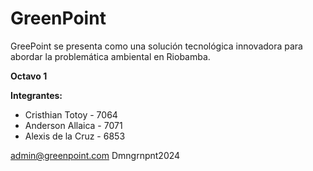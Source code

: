 # GreenPoint
GreePoint se presenta como una solución tecnológica innovadora para abordar la problemática ambiental en Riobamba.

**Octavo 1**

**Integrantes:**
* Cristhian Totoy - 7064
* Anderson Allaica - 7071
* Alexis de la Cruz - 6853

admin@greenpoint.com
Dmngrnpnt2024